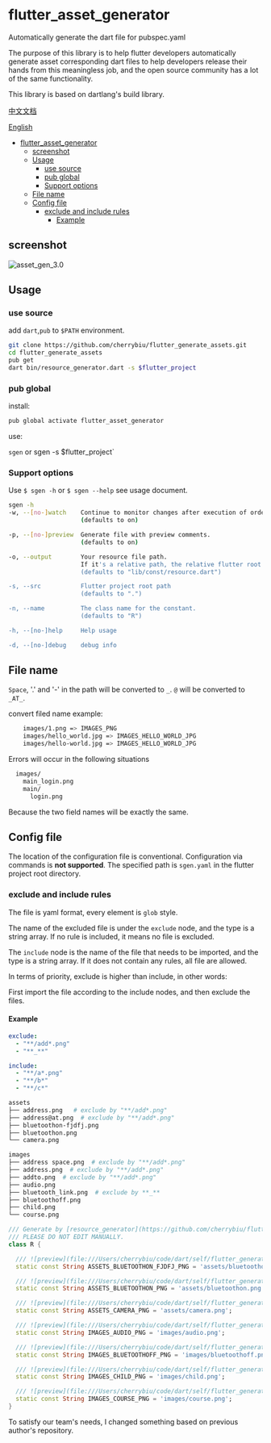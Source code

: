 # flutter_asset_generator

Automatically generate the dart file for pubspec.yaml

The purpose of this library is to help flutter developers automatically generate asset corresponding dart files to help developers release their hands from this meaningless job, and the open source community has a lot of the same functionality.

This library is based on dartlang's build library.

[中文文档](https://github.com/cherrybiu/flutter_generate_assets/blob/master/README_CHN.md)

[English](https://github.com/cherrybiu/flutter_generate_assets)

- [flutter_asset_generator](#flutter_asset_generator)
  - [screenshot](#screenshot)
  - [Usage](#usage)
    - [use source](#use-source)
    - [pub global](#pub-global)
    - [Support options](#support-options)
  - [File name](#file-name)
  - [Config file](#config-file)
    - [exclude and include rules](#exclude-and-include-rules)
      - [Example](#example)

## screenshot

![asset_gen_3.0](README.assets/asset_gen_3.0.gif)

## Usage

### use source

add `dart`,`pub` to `$PATH` environment.

```bash
git clone https://github.com/cherrybiu/flutter_generate_assets.git
cd flutter_generate_assets
pub get
dart bin/resource_generator.dart -s $flutter_project
```

### pub global

install:

```bash
pub global activate flutter_asset_generator
```

use:

`sgen`
or
sgen -s $flutter_project`

### Support options

Use `$ sgen -h` or `$ sgen --help` see usage document.

```bash
sgen -h
-w, --[no-]watch    Continue to monitor changes after execution of orders.
                    (defaults to on)

-p, --[no-]preview  Generate file with preview comments.
                    (defaults to on)

-o, --output        Your resource file path.
                    If it's a relative path, the relative flutter root directory
                    (defaults to "lib/const/resource.dart")

-s, --src           Flutter project root path
                    (defaults to ".")

-n, --name          The class name for the constant.
                    (defaults to "R")

-h, --[no-]help     Help usage

-d, --[no-]debug    debug info
```

## File name

`Space`, '.' and '-' in the path will be converted to `_`. `@` will be converted to `_AT_`.

convert filed name example:

```bash
    images/1.png => IMAGES_PNG
    images/hello_world.jpg => IMAGES_HELLO_WORLD_JPG
    images/hello-world.jpg => IMAGES_HELLO_WORLD_JPG
```

Errors will occur in the following situations

```bash
  images/
    main_login.png
    main/
      login.png
```

Because the two field names will be exactly the same.

## Config file

The location of the configuration file is conventional.
Configuration via commands is **not supported**.
The specified path is `sgen.yaml` in the flutter project root directory.

### exclude and include rules

The file is yaml format, every element is `glob` style.

The name of the excluded file is under the `exclude` node, and the type is a string array. If no rule is included, it means no file is excluded.

The `include` node is the name of the file that needs to be imported, and the type is a string array. If it does not contain any rules, all file are allowed.

In terms of priority, exclude is higher than include, in other words:

First import the file according to the include nodes, and then exclude the files.

#### Example

```yaml
exclude:
  - "**/add*.png"
  - "**_**"

include:
  - "**/a*.png"
  - "**/b*"
  - "**/c*"
```

```sh
assets
├── address.png   # exclude by "**/add*.png"
├── address@at.png  # exclude by "**/add*.png"
├── bluetoothon-fjdfj.png
├── bluetoothon.png
└── camera.png

images
├── address space.png  # exclude by "**/add*.png"
├── address.png  # exclude by "**/add*.png"
├── addto.png  # exclude by "**/add*.png"
├── audio.png
├── bluetooth_link.png  # exclude by **_**
├── bluetoothoff.png
├── child.png
└── course.png
```

```dart
/// Generate by [resource_generator](https://github.com/cherrybiu/flutter_generate_assets) library.
/// PLEASE DO NOT EDIT MANUALLY.
class R {

  /// ![preview](file:///Users/cherrybiu/code/dart/self/flutter_generate_assets/example/assets/bluetoothon-fjdfj.png)
  static const String ASSETS_BLUETOOTHON_FJDFJ_PNG = 'assets/bluetoothon-fjdfj.png';

  /// ![preview](file:///Users/cherrybiu/code/dart/self/flutter_generate_assets/example/assets/bluetoothon.png)
  static const String ASSETS_BLUETOOTHON_PNG = 'assets/bluetoothon.png';

  /// ![preview](file:///Users/cherrybiu/code/dart/self/flutter_generate_assets/example/assets/camera.png)
  static const String ASSETS_CAMERA_PNG = 'assets/camera.png';

  /// ![preview](file:///Users/cherrybiu/code/dart/self/flutter_generate_assets/example/images/audio.png)
  static const String IMAGES_AUDIO_PNG = 'images/audio.png';

  /// ![preview](file:///Users/cherrybiu/code/dart/self/flutter_generate_assets/example/images/bluetoothoff.png)
  static const String IMAGES_BLUETOOTHOFF_PNG = 'images/bluetoothoff.png';

  /// ![preview](file:///Users/cherrybiu/code/dart/self/flutter_generate_assets/example/images/child.png)
  static const String IMAGES_CHILD_PNG = 'images/child.png';

  /// ![preview](file:///Users/cherrybiu/code/dart/self/flutter_generate_assets/example/images/course.png)
  static const String IMAGES_COURSE_PNG = 'images/course.png';
}
```

[pub global]: https://dart.dev/tools/pub/cmd/pub-global#running-a-script-from-your-path



To satisfy our team's needs, I changed something based on previous author's repository.